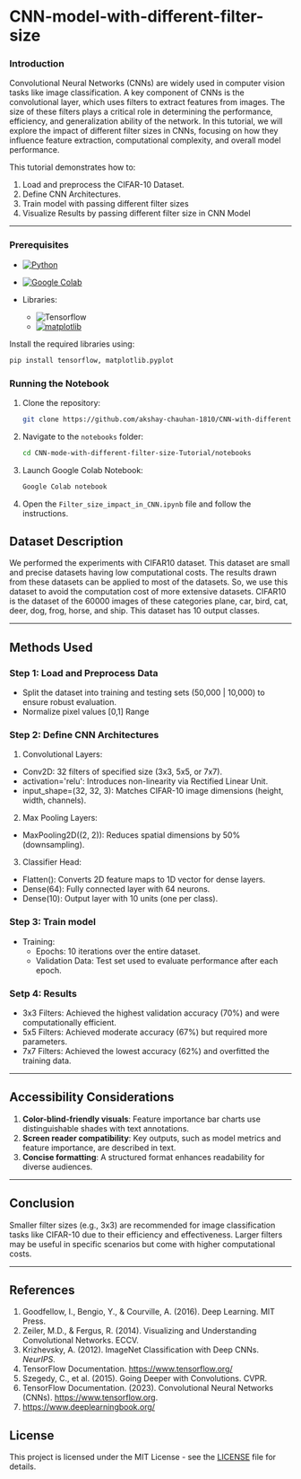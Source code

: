 # CNN-model-with-different-filter-size

### Introduction

Convolutional Neural Networks (CNNs) are widely used in computer vision tasks like image classification. A key component of CNNs is the convolutional layer, which uses filters to extract features from images. The size of these filters plays a critical role in determining the performance, efficiency, and generalization ability of the network. In this tutorial, we will explore the impact of different filter sizes in CNNs, focusing on how they influence feature extraction, computational complexity, and overall model performance.

This tutorial demonstrates how to:
1. Load and preprocess the CIFAR-10 Dataset.
2. Define CNN Architectures.
3. Train model with passing different filter sizes
4. Visualize Results by passing different filter size in CNN Model

---
### Prerequisites
- [![Python](https://img.shields.io/badge/Python-3.8%2B-3776AB?style=for-the-badge&logo=python&logoColor=white)](https://www.python.org/)

- [![Google Colab](https://img.shields.io/badge/Google%20Colab-Data%20Science%20Platform-F9AB00?style=for-the-badge&logo=googlecolab&logoColor=white)](https://colab.research.google.com/)


- Libraries:
  - ![Tensorflow](https://img.shields.io/badge/TENSORFLOW-FF6F00?style=for-the-badge&logo=tensorflow&logoColor=white)
  - [![matplotlib](https://img.shields.io/badge/matplotlib-008080?style=for-the-badge&logoColor=white)](https://matplotlib.org/)



Install the required libraries using:
```bash
pip install tensorflow, matplotlib.pyplot
```

### Running the Notebook
1. Clone the repository:
   ```bash
   git clone https://github.com/akshay-chauhan-1810/CNN-with-different-filter-sizes-Tutorial.git
   ```
2. Navigate to the `notebooks` folder:
   ```bash
   cd CNN-mode-with-different-filter-size-Tutorial/notebooks
   ```
3. Launch Google Colab Notebook:
   ```bash
   Google Colab notebook
   ```
4. Open the `Filter_size_impact_in_CNN.ipynb` file and follow the instructions.
    
## Dataset Description

We performed the experiments with CIFAR10 dataset. This dataset are small and precise datasets having low computational costs. The results drawn from these datasets can be applied to most of the datasets. So, we use this dataset to avoid the computation cost of more extensive datasets. CIFAR10 is the dataset of the 60000 images of these categories plane, car, bird, cat, deer, dog, frog, horse, and ship. This dataset has 10 output classes.

---

## Methods Used

### Step 1: Load and Preprocess Data
- Split the dataset into training and testing sets (50,000 | 10,000) to ensure robust evaluation.
- Normalize pixel values [0,1] Range

### Step 2: Define CNN Architectures
1. Convolutional Layers:
 - Conv2D: 32 filters of specified size (3x3, 5x5, or 7x7).
 - activation='relu': Introduces non-linearity via Rectified Linear Unit.
 - input_shape=(32, 32, 3): Matches CIFAR-10 image dimensions (height, width, channels).
2. Max Pooling Layers:
 - MaxPooling2D((2, 2)): Reduces spatial dimensions by 50% (downsampling).
3. Classifier Head:
 - Flatten(): Converts 2D feature maps to 1D vector for dense layers.
 - Dense(64): Fully connected layer with 64 neurons.
 - Dense(10): Output layer with 10 units (one per class).

### Step 3: Train model 
- Training:
  - Epochs: 10 iterations over the entire dataset.
  - Validation Data: Test set used to evaluate performance after each epoch.

### Setp 4: Results

-	3x3 Filters: Achieved the highest validation accuracy (70%) and were computationally efficient.
-	5x5 Filters: Achieved moderate accuracy (67%) but required more parameters.
-	7x7 Filters: Achieved the lowest accuracy (62%) and overfitted the training data.


---

## Accessibility Considerations

1. **Color-blind-friendly visuals**: Feature importance bar charts use distinguishable shades with text annotations.
2. **Screen reader compatibility**: Key outputs, such as model metrics and feature importance, are described in text.
3. **Concise formatting**: A structured format enhances readability for diverse audiences.
---

## Conclusion

Smaller filter sizes (e.g., 3x3) are recommended for image classification tasks like CIFAR-10 due to their efficiency and effectiveness. Larger filters may be useful in specific scenarios but come with higher computational costs.

---

## References

1.	Goodfellow, I., Bengio, Y., & Courville, A. (2016). Deep Learning. MIT Press.
2.	Zeiler, M.D., & Fergus, R. (2014). Visualizing and Understanding Convolutional Networks. ECCV.
3.	Krizhevsky, A. (2012). ImageNet Classification with Deep CNNs. *NeurIPS*.  
4.	TensorFlow Documentation. https://www.tensorflow.org/  
5.	Szegedy, C., et al. (2015). Going Deeper with Convolutions. CVPR.
6.	TensorFlow Documentation. (2023). Convolutional Neural Networks (CNNs). https://www.tensorflow.org.
7.	https://www.deeplearningbook.org/



## License
This project is licensed under the MIT License - see the [LICENSE](LICENSE) file for details.


